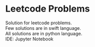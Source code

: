 # Leetcode Problems

Solution for leetcode problems.  
Few solutions are in swift language.   
All solutions are in python language.  
IDE: Jupyter Notebook
